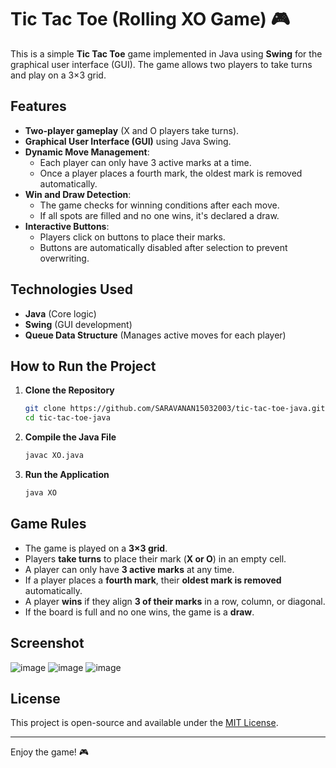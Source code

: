 # Tic Tac Toe (Rolling XO Game) 🎮
This is a simple **Tic Tac Toe** game implemented in Java using **Swing** for the graphical user interface (GUI). The game allows two players to take turns and play on a 3×3 grid.

## Features
- **Two-player gameplay** (X and O players take turns).
- **Graphical User Interface (GUI)** using Java Swing.
- **Dynamic Move Management**:
  - Each player can only have 3 active marks at a time.
  - Once a player places a fourth mark, the oldest mark is removed automatically.
- **Win and Draw Detection**:
  - The game checks for winning conditions after each move.
  - If all spots are filled and no one wins, it's declared a draw.
- **Interactive Buttons**:
  - Players click on buttons to place their marks.
  - Buttons are automatically disabled after selection to prevent overwriting.
  
## Technologies Used
- **Java** (Core logic)
- **Swing** (GUI development)
- **Queue Data Structure** (Manages active moves for each player)

## How to Run the Project
1. **Clone the Repository**
   ```sh
   git clone https://github.com/SARAVANAN15032003/tic-tac-toe-java.git
   cd tic-tac-toe-java
   ```
2. **Compile the Java File**
   ```sh
   javac XO.java
   ```
3. **Run the Application**
   ```sh
   java XO
   ```

## Game Rules
- The game is played on a **3×3 grid**.
- Players **take turns** to place their mark (**X or O**) in an empty cell.
- A player can only have **3 active marks** at any time.
- If a player places a **fourth mark**, their **oldest mark is removed** automatically.
- A player **wins** if they align **3 of their marks** in a row, column, or diagonal.
- If the board is full and no one wins, the game is a **draw**.

## Screenshot
![image](https://github.com/user-attachments/assets/ab196180-f276-4dd3-9608-8725c78a7090)
![image](https://github.com/user-attachments/assets/062e452f-ccaf-4501-9afb-147fc96d9e19)
![image](https://github.com/user-attachments/assets/3096a114-9368-49fb-b22d-918873636462)




## License
This project is open-source and available under the [MIT License](LICENSE).

---
Enjoy the game! 🎮

